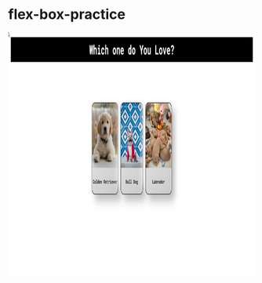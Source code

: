 # flex-box-practice
<img src="https://github.com/appsplash99/flex-box-practice/blob/master/app-image.png" height="500">
